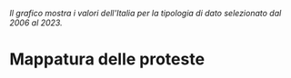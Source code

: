 <vegachart schema-url="{{site.baseurl}}/assets/charts/chart_istat.json" style="width: 100%"></vegachart>

_Il grafico mostra i valori dell'Italia per la tipologia di dato selezionato dal 2006 al 2023._

# Mappatura delle proteste

<vegachart schema-url="{{site.baseurl}}/assets/charts/chart_trattori.json" style="width: 100%"></vegachart>